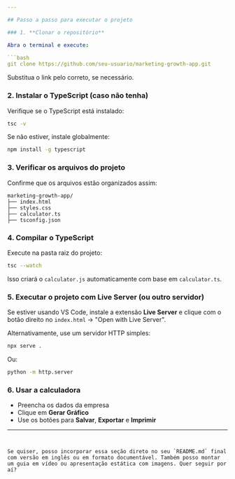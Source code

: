 ```yaml
---

## Passo a passo para executar o projeto

### 1. **Clonar o repositório**

Abra o terminal e execute:

```bash
git clone https://github.com/seu-usuario/marketing-growth-app.git
```

Substitua o link pelo correto, se necessário.

### 2. **Instalar o TypeScript (caso não tenha)**

Verifique se o TypeScript está instalado:

```bash
tsc -v
```

Se não estiver, instale globalmente:

```bash
npm install -g typescript
```

### 3. **Verificar os arquivos do projeto**

Confirme que os arquivos estão organizados assim:

```
marketing-growth-app/
├── index.html
├── styles.css
├── calculator.ts
├── tsconfig.json
```

### 4. **Compilar o TypeScript**

Execute na pasta raiz do projeto:

```bash
tsc --watch
```

Isso criará o `calculator.js` automaticamente com base em `calculator.ts`.

### 5. **Executar o projeto com Live Server (ou outro servidor)**

Se estiver usando VS Code, instale a extensão **Live Server** e clique com o botão direito no `index.html` → "Open with Live Server".

Alternativamente, use um servidor HTTP simples:

```bash
npx serve .
```

Ou:

```bash
python -m http.server
```

### 6. **Usar a calculadora**

- Preencha os dados da empresa
- Clique em **Gerar Gráfico**
- Use os botões para **Salvar**, **Exportar** e **Imprimir**


---
```


Se quiser, posso incorporar essa seção direto no seu `README.md` final com versão em inglês ou em formato documentável. Também posso montar um guia em vídeo ou apresentação estática com imagens. Quer seguir por aí?
